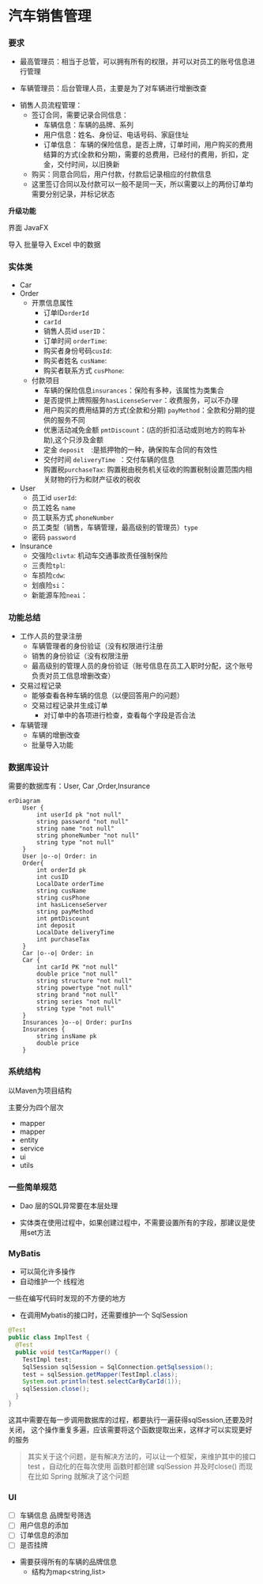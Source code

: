# **汽车销售管理**

### 要求

+ 最高管理员：相当于总管，可以拥有所有的权限，并可以对员工的账号信息进行管理
- 车辆管理员：后台管理人员，主要是为了对车辆进行增删改查

* 销售人员流程管理：
  - 签订合同，需要记录合同信息：
    - 车辆信息：车辆的品牌、系列
    - 用户信息：姓名、身份证、电话号码、家庭住址
    - 订单信息： 车辆的保险信息，是否上牌，订单时间，用户购买的费用结算的方式(全款和分期)，需要的总费用，已经付的费用，折扣，定金，交付时间，以旧换新
  - 购买：同意合同后，用户付款，付款后记录相应的付款信息
  - 这里签订合同以及付款可以一般不是同一天，所以需要以上的两份订单均需要分别记录，并标记状态

**升级功能**

界面  JavaFX

导入 批量导入 Excel 中的数据

### 实体类

+ Car
+ Order
  + 开票信息属性
    + 订单ID`orderId`
    + `carId`
    + 销售人员id `userID`：
    + 订单时间 `orderTime`:
    + 购买者身份号码`cusId`:
    + 购买者姓名 `cusName`:
    + 购买者联系方式 `cusPhone`:
  + 付款项目
    + 车辆的保险信息`insurances`：保险有多种，该属性为类集合
    + 是否提供上牌照服务`hasLicenseServer`：收费服务，可以不办理
    + 用户购买的费用结算的方式(全款和分期) `payMethod`：全款和分期的提供的服务不同
    + 优惠活动减免金额 `pmtDiscount`：(店的折扣活动或则地方的购车补助),这个只涉及金额
    + 定金 `deposit  `:是抵押物的一种，确保购车合同的有效性
    + 交付时间 `deliveryTime `：交付车辆的信息
    + 购置税`purchaseTax`: 购置税由税务机关征收的购置税制设置范围内相关财物的行为和财产征收的税收
+ User
  + 员工id `userId`:
  + 员工姓名 `name`
  + 员工联系方式 `phoneNumber`
  + 员工类型（销售，车辆管理，最高级别的管理员）`type`
  + 密码 `password`
+ Insurance
  + 交强险`clivta`:	机动车交通事故责任强制保险
  + 三责险`tpl`:
  + 车损险`cdw`:
  + 划痕险`si`：
  + 新能源车险`neai`：

### 功能总结

+ 工作人员的登录注册
  + 车辆管理者的身份验证（没有权限进行注册
  + 销售的身份验证（没有权限注册
  + 最高级别的管理人员的身份验证（账号信息在员工入职时分配，这个账号负责对员工信息增删改查）
+ 交易过程记录
  + 能够查看各种车辆的信息（以便回答用户的问题）
  + 交易过程记录并生成订单
    + 对订单中的各项进行检查，查看每个字段是否合法
+ 车辆管理
  + 车辆的增删改查
  + 批量导入功能



### 数据库设计

需要的数据库有：User, Car ,Order,Insurance

```mermaid
erDiagram 
    User {
        int userId pk "not null"
        string password "not null"
        string name "not null"
        string phoneNumber "not null"
        string type "not null"
    }
    User |o--o| Order: in
    Order{
    	int orderId pk
    	int cusID
    	LocalDate orderTime
        string cusName
        string cusPhone
        int hasLicenseServer
    	string payMethod 
    	int pmtDiscount
    	int deposit
    	LocalDate deliveryTime
    	int purchaseTax
    }
    Car |o--o| Order: in
    Car {
        int carId PK "not null"
        double price "not null"
        string structure "not null"
        string powertype "not null"
        string brand "not null"
        string series "not null"
        string type "not null"
    }
    Insurances }o--o| Order: purIns
    Insurances {
    	string insName pk
    	double price
    }
```

### 系统结构

以Maven为项目结构

主要分为四个层次

+ mapper
+ mapper
+ entity
+ service
+ ui
+ utils

### 一些简单规范

+ Dao 层的SQL异常要在本层处理

+ 实体类在使用过程中，如果创建过程中，不需要设置所有的字段，那建议是使用set方法

### MyBatis

+ 可以简化许多操作
+ 自动维护一个 线程池

一些在编写代码时发现的不方便的地方

+ 在调用Mybatis的接口时，还需要维护一个 SqlSession
```java
@Test
public class ImplTest {
  @Test
  public void testCarMapper() {
    TestImpl test;
    SqlSession sqlSession = SqlConnection.getSqlsession();
    test = sqlSession.getMapper(TestImpl.class);
    System.out.println(test.selectCarByCarId(1));
    sqlSession.close();
  }
}
```

这其中需要在每一步调用数据库的过程，都要执行一遍获得sqlSession,还要及时关闭，
这个操作重复多遍，应该需要将这个函数提取出来，这样才可以实现更好的服务

> 其实关于这个问题，是有解决方法的，可以让一个框架，来维护其中的接口 test ，自动化的在每次使用 函数时都创建 sqlSession 并及时close()
> 而现在比如 Spring 就解决了这个问题

### UI 

- [ ] 车辆信息 品牌型号筛选
- [ ] 用户信息的添加
- [ ] 订单信息的添加
- [ ] 是否挂牌

+ 需要获得所有的车辆的品牌信息
  + 结构为map<string,list<string>>